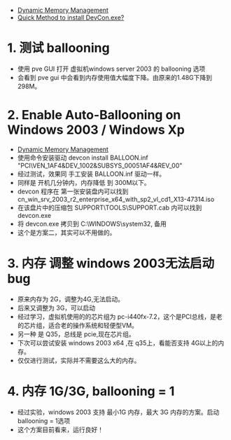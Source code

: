 - [Dynamic Memory Management](https://pve.proxmox.com/wiki/Dynamic_Memory_Management)
- [Quick Method to install DevCon.exe?](https://superuser.com/questions/1002950/quick-method-to-install-devcon-exe)

# 1. 测试 ballooning
  - 使用 pve GUI 打开 虚拟机windows server 2003 的 ballooning 选项
  - 会看到 pve gui 中会看到内存使用值大幅度下降。由原来的1.48G下降到 298M。
 
# 2. Enable Auto-Ballooning on Windows 2003 / Windows Xp
  - [Dynamic Memory Management](https://pve.proxmox.com/wiki/Dynamic_Memory_Management)
  - 使用命令安装驱动 devcon install BALLOON.inf "PCI\VEN_1AF4&DEV_1002&SUBSYS_00051AF4&REV_00"
  - 经过测试，效果同 手工安装 BALLOON.inf 驱动一样。
  - 同样是 开机几分钟内，内存降低 到 300M以下。
  - devcon 程序在 第一张安装盘内可以找到 cn_win_srv_2003_r2_enterprise_x64_with_sp2_vl_cd1_X13-47314.iso
  - 在该盘片中的压缩包 SUPPORT\TOOLS\SUPPORT.cab 内可以找到 devcon.exe
  - 将 devcon.exe 拷贝到 C:\WINDOWS\system32, 备用
  - 这个是方案二，其实可以不用做的。
 
# 3. 内存 调整 windows 2003无法启动 bug
- 原来内存为 2G，调整为4G,无法启动。
- 后来又调整为 3G，可以启动
- 经过学习，虚拟机使用的的芯片组为 pc-i440fx-7.2，这个是PCI总线，是老的芯片组，适合老的操作系统和轻便型VM。
- 另一种 是 Q35，总线是 pcie,现在芯片组。
- 下次可以尝试安装 windows 2003 x64 ,在 q35上，看能否支持 4G以上的内存。
- 仅仅进行测试，实际并不需要这么大的内存。

# 4. 内存 1G/3G, ballooning = 1
- 经过实验，windows 2003 支持  最小1G 内存，最大 3G 内存的方案。启动 ballooning = 1选项
- 这个方案目前看来，运行良好！
